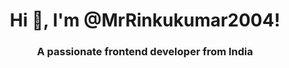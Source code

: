 <h1 align="center">Hi 👋, I'm @MrRinkukumar2004!</h1>
<h3 align="center">A passionate frontend developer from India</h3>
